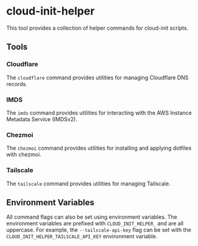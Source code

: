 # cloud-init-helper

This tool provides a collection of helper commands for cloud-init scripts.

## Tools

### Cloudflare

The `cloudflare` command provides utilities for managing Cloudflare DNS records.

### IMDS

The `imds` command provides utilities for interacting with the AWS Instance Metadata Service (IMDSv2).

### Chezmoi

The `chezmoi` command provides utilities for installing and applying dotfiles with chezmoi.

### Tailscale

The `tailscale` command provides utilities for managing Tailscale.

## Environment Variables

All command flags can also be set using environment variables. The environment variables are prefixed with `CLOUD_INIT_HELPER_` and are all uppercase. For example, the `--tailscale-api-key` flag can be set with the `CLOUD_INIT_HELPER_TAILSCALE_API_KEY` environment variable.
